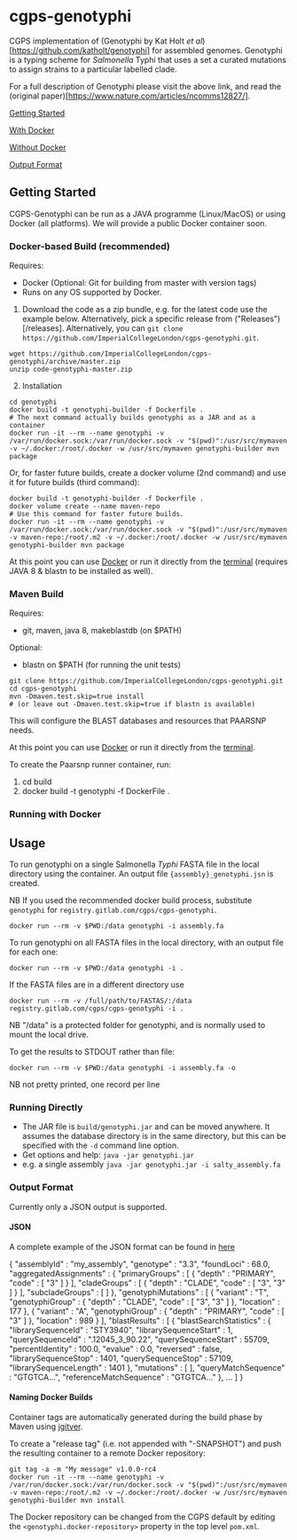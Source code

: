 # cgps-genotyphi
CGPS implementation of (Genotyphi by Kat Holt _et al_)[https://github.com/katholt/genotyphi] for assembled genomes. Genotyphi is a typing scheme for _Salmonella_ Typhi that uses a set a curated mutations to assign strains to a particular labelled clade.

For a full description of Genotyphi please visit the above link, and read the (original paper)[https://www.nature.com/articles/ncomms12827/]. 

[Getting Started](#getting-started)

[With Docker](#running-with-docker)

[Without Docker](#running-directly)

[Output Format](#output-format)

## Getting Started

CGPS-Genotyphi can be run as a JAVA programme (Linux/MacOS) or using Docker (all platforms). We will provide a public Docker container soon.

### Docker-based Build (recommended)

Requires:
* Docker (Optional: Git for building from master with version tags)
* Runs on any OS supported by Docker.

1. Download the code as a zip bundle, e.g. for the latest code use the example below. Alternatively, pick a specific release from ("Releases")[/releases]. Alternatively, you can `git clone  https://github.com/ImperialCollegeLondon/cgps-genotyphi.git`.

```
wget https://github.com/ImperialCollegeLondon/cgps-genotyphi/archive/master.zip
unzip code-genotyphi-master.zip
```
2. Installation
```
cd genotyphi
docker build -t genotyphi-builder -f Dockerfile .
# The next command actually builds genotyphi as a JAR and as a container
docker run -it --rm --name genotyphi -v /var/run/docker.sock:/var/run/docker.sock -v "$(pwd)":/usr/src/mymaven -v ~/.docker:/root/.docker -w /usr/src/mymaven genotyphi-builder mvn package
```
Or, for faster future builds, create a docker volume (2nd command) and use it for future builds (third command):
```
docker build -t genotyphi-builder -f Dockerfile .
docker volume create --name maven-repo
# Use this command for faster future builds.
docker run -it --rm --name genotyphi -v /var/run/docker.sock:/var/run/docker.sock -v "$(pwd)":/usr/src/mymaven -v maven-repo:/root/.m2 -v ~/.docker:/root/.docker -w /usr/src/mymaven genotyphi-builder mvn package
```

At this point you can use [Docker](#running-with-docker) or run it directly from the [terminal](#running-directly) (requires JAVA 8 & blastn to be installed as well).

### Maven Build

Requires:
* git, maven, java 8, makeblastdb (on $PATH)

Optional:
* blastn on $PATH (for running the unit tests)

```
git clone https://github.com/ImperialCollegeLondon/cgps-genotyphi.git
cd cgps-genotyphi
mvn -Dmaven.test.skip=true install
# (or leave out -Dmaven.test.skip=true if blastn is available)
```

This will configure the BLAST databases and resources that PAARSNP needs.

At this point you can use [Docker](#running-with-docker) or run it directly from the [terminal](#running-directly).

To create the Paarsnp runner container, run:

1. cd build
1. docker build -t genotyphi -f DockerFile .

### Running with Docker

Usage
-----

To run genotyphi on a single Salmonella _Typhi_ FASTA file in the local directory using the container. An output file `{assembly}_genotyphi.jsn` is created.

NB If you used the recommended docker build process, substitute `genotyphi` for `registry.gitlab.com/cgps/cgps-genotyphi`.

`docker run --rm -v $PWD:/data genotyphi -i assembly.fa`

To run genotyphi on all FASTA files in the local directory, with an output file for each one:

`docker run --rm -v $PWD:/data genotyphi -i .`

If the FASTA files are in a different directory use 

`docker run --rm -v /full/path/to/FASTAS/:/data registry.gitlab.com/cgps/cgps-genotyphi -i .`
 
NB "/data" is a protected folder for genotyphi, and is normally used to mount the local drive.

To get the results to STDOUT rather than file:

`docker run --rm -v $PWD:/data genotyphi -i assembly.fa -o`

NB not pretty printed, one record per line

### Running Directly

* The JAR file is `build/genotyphi.jar` and can be moved anywhere. It assumes the database directory is in the same directory, but this can be specified with the `-d` command line option.
* Get options and help: `java -jar genotyphi.jar`
* e.g. a single assembly `java -jar genotyphi.jar -i salty_assembly.fa`

### Output Format

Currently only a JSON output is supported.

#### JSON

A complete example of the JSON format can be found in [here](/examples/output.jsn)

{
  "assemblyId" : "my_assembly",
  "genotype" : "3.3",
  "foundLoci" : 68.0,
  "aggregatedAssignments" : {
    "primaryGroups" : [ {
      "depth" : "PRIMARY",
      "code" : [ "3" ]
    } ],
    "cladeGroups" : [ {
      "depth" : "CLADE",
      "code" : [ "3", "3" ]
    } ],
    "subcladeGroups" : [ ]
  },
  "genotyphiMutations" : [ {
    "variant" : "T",
    "genotyphiGroup" : {
      "depth" : "CLADE",
      "code" : [ "3", "3" ]
    },
    "location" : 177
  }, {
    "variant" : "A",
    "genotyphiGroup" : {
      "depth" : "PRIMARY",
      "code" : [ "3" ]
    },
    "location" : 989
  } ],
  "blastResults" : [ {
    "blastSearchStatistics" : {
      "librarySequenceId" : "STY3940",
      "librarySequenceStart" : 1,
      "querySequenceId" : ".12045_3_90.22",
      "querySequenceStart" : 55709,
      "percentIdentity" : 100.0,
      "evalue" : 0.0,
      "reversed" : false,
      "librarySequenceStop" : 1401,
      "querySequenceStop" : 57109,
      "librarySequenceLength" : 1401
    },
    "mutations" : [ ],
    "queryMatchSequence" : "GTGTCA...",
    "referenceMatchSequence" : "GTGTCA..."
  },
  ...
  ]
}

#### Naming Docker Builds

Container tags are automatically generated during the build phase by Maven using [jgitver](https://github.com/jgitver/jgitver).

To create a "release tag" (i.e. not appended with "-SNAPSHOT") and push the resulting container to a remote Docker repository:
```
git tag -a -m "My message" v1.0.0-rc4
docker run -it --rm --name genotyphi -v /var/run/docker.sock:/var/run/docker.sock -v "$(pwd)":/usr/src/mymaven -v maven-repo:/root/.m2 -v ~/.docker:/root/.docker -w /usr/src/mymaven genotyphi-builder mvn install
```

The Docker repository can be changed from the CGPS default by editing the `<genotyphi.docker-repository>` property in the top level `pom.xml`.
